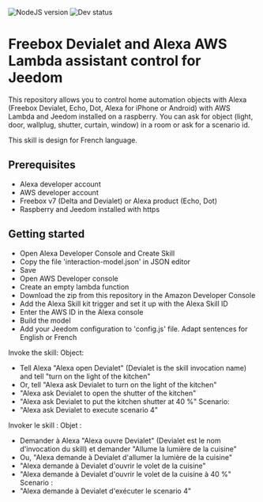![NodeJS version](https://img.shields.io/badge/node-v8.10-green.svg) ![Dev status](https://img.shields.io/badge/status-development-orange.svg)

# Freebox Devialet and Alexa AWS Lambda assistant control for Jeedom

This repository allows you to control home automation objects with Alexa (Freebox Devialet, Echo, Dot, Alexa for iPhone or Android) with AWS Lambda and Jeedom installed on a raspberry. 
You can ask for object (light, door, wallplug, shutter, curtain, window) in a room or ask for a scenario id.

This skill is design for French language.

Prerequisites
-------------
- Alexa developer account
- AWS developer account
- Freebox v7 (Delta and Devialet) or Alexa product (Echo, Dot)
- Raspberry and Jeedom installed with https


Getting started
-------------
- Open Alexa Developer Console and Create Skill
- Copy the file 'interaction-model.json' in JSON editor
- Save
- Open AWS Developer console
- Create an empty lambda function
- Download the zip from this repository in the Amazon Developer Console
- Add the Alexa Skill kit trigger and set it up with the Alexa Skill ID
- Enter the AWS ID in the Alexa console
- Build the model
- Add your Jeedom configuration to 'config.js' file. Adapt sentences for English or French

Invoke the skill:
Object:
- Tell Alexa "Alexa open Devialet" (Devialet is the skill invocation name) and tell "turn on the light of the kitchen"
- Or, tell "Alexa ask Devialet to turn on the light of the kitchen"
- "Alexa ask Devialet to open the shutter of the kitchen"
- "Alexa ask Devialet to put the kitchen shutter at 40 %"
Scenario:
- "Alexa ask Devialet to execute scenario 4"

Invoker le skill :
Objet :
- Demander à Alexa "Alexa ouvre Devialet" (Devialet est le nom d'invocation du skill) et demander "Allume la lumière de la cuisine"
- Ou, "Alexa demande à Devialet d'allumer la lumière de la cuisine"
- "Alexa demande à Devialet d'ouvrir le volet de la cuisine"
- "Alexa demande à Devialet d'ouvrir le volet de la cuisine à 40 %"
Scenario :
- "Alexa demande à Devialet d'exécuter le scenario 4"
